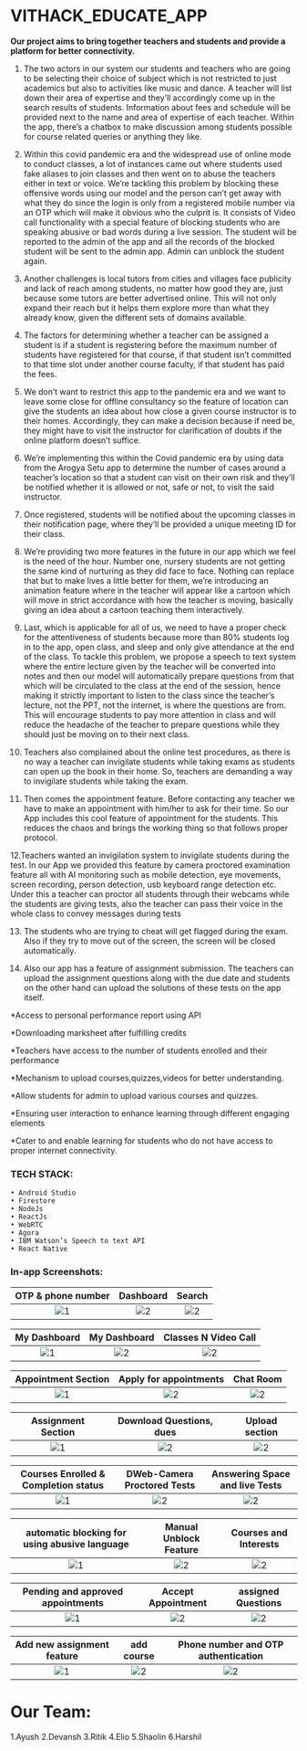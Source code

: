 # VITHACK_EDUCATE_APP

**Our project aims to bring together teachers and students and provide a platform for better connectivity.**

1. The two actors in our system our students and teachers who are going to be selecting their choice of subject which is not restricted to just academics but also to activities like music and dance. A teacher will list down their area of expertise and they’ll accordingly come up in the search results of students. Information about fees and schedule will be provided next to the name and area of expertise of each teacher. Within the app, there’s a chatbox to make discussion among students possible for course related queries or anything they like.

2. Within this covid pandemic era and the widespread use of online mode to conduct classes, a lot of instances came out where students used fake aliases to join classes and then went on to abuse the teachers either in text or voice. We’re tackling this problem by blocking these offensive words using our model and the person can’t get away with what they do since the login is only from a registered mobile number via an OTP which will make it obvious who the culprit is. It consists of Video call functionality with a special feature of blocking students who are speaking abusive or bad words during a live session. The student will be reported to the admin of the app and all the records of the blocked student will be sent to the admin app. Admin can unblock the student again. 

3. Another challenges is local tutors from cities and villages face publicity and lack of reach among students, no matter how good they are, just because some tutors are better advertised online. This will not only expand their reach but it helps them explore more than what they already know, given the different sets of domains available. 

4. The factors for determining whether a teacher can be assigned a student is if a student is registering before the maximum number of students have registered for that course, if that student isn’t committed to that time slot under another course faculty, if that student has paid the fees. 

5. We don’t want to restrict this app to the pandemic era and we want to leave some close for offline consultancy so the feature of location can give the students an idea about how close a given course instructor is to their homes. Accordingly, they can make a decision because if need be, they might have to visit the instructor for clarification of doubts if the online platform doesn’t suffice. 

6. We’re implementing this within the Covid pandemic era by using data from the Arogya Setu app to determine the number of cases around a teacher’s location so that a student can visit on their own risk and they’ll be notified whether it is allowed or not, safe or not, to visit the said instructor. 

7. Once registered, students will be notified about the upcoming classes in their notification page, where they’ll be provided a unique meeting ID for their class. 

8. We’re providing two more features in the future in our app which we feel is the need of the hour. Number one, nursery students are not getting the same kind of nurturing as they did face to face. Nothing can replace that but to make lives a little better for them, we’re introducing an animation feature where in the teacher will appear like a cartoon which will move in strict accordance with how the teacher is moving, basically giving an idea about a cartoon teaching them interactively. 

9. Last, which is applicable for all of us, we need to have a proper check for the attentiveness of students because more than 80% students log in to the app, open class, and sleep and only give attendance at the end of the class. To tackle this problem, we propose a speech to text system where the entire lecture given by the teacher will be converted into notes and then our model will automatically prepare questions from that which will be circulated to the class at the end of the session, hence making it strictly important to listen to the class since the teacher’s lecture, not the PPT, not the internet, is where the questions are from. This will encourage students to pay more attention in class and will reduce the headache of the teacher to prepare questions while they should just be moving on to their next class. 

10. Teachers also complained about the online test procedures, as there is no way a teacher can invigilate students while taking exams as students can open up the book in their home. So, teachers are demanding a way to invigilate students while taking the exam.

11. Then comes the appointment feature. Before contacting any teacher we have to make an appointment with him/her to ask for their time. So our App includes this cool feature of appointment for the students. This reduces the chaos and brings the working thing so that follows proper protocol.

12.Teachers wanted an invigilation system to invigilate students during the test. In our App we provided this feature by camera proctored examination feature all with AI monitoring such as mobile detection, eye movements, screen recording, person detection, usb keyboard range detection etc. Under this a teacher can proctor all students through their webcams while the students are giving tests, also the teacher can pass their voice in the whole class to convey messages during tests

13. The students who are trying to cheat will get flagged during the exam. Also if they try to move out of the screen, the screen will be closed automatically.

14. Also our app has a feature of assignment submission. The teachers can upload the assignment questions along with the due date and students on the other hand can upload the solutions of these tests on the app itself.

*Access to personal performance report using API

*Downloading marksheet after fulfilling credits

*Teachers have access to the number of students enrolled and their performance

*Mechanism to upload courses,quizzes,videos  for better understanding.

*Allow students for admin to upload various courses and quizzes.

*Ensuring user interaction to enhance learning through different engaging elements

*Cater to and enable learning for students who do not have access to proper internet connectivity.

### TECH STACK:

    • Android Studio
    • Firestore
    • NodeJs
    • ReactJs
    • WebRTC
    • Agora
    • IBM Watson’s Speech to text API
    • React Native


### In-app Screenshots:

OTP & phone number         |  Dashboard         |Search             |
:-------------------------:|:-------------------------:|:-------------------------:|
![1](https://github.com/Brute-Force2020/VITHACK_EDUCATE_APP/blob/main/screenshots/1.jpeg)  |  ![2](https://github.com/Brute-Force2020/VITHACK_EDUCATE_APP/blob/main/screenshots/2.jpeg)  |  ![2](https://github.com/Brute-Force2020/VITHACK_EDUCATE_APP/blob/main/screenshots/3.jpeg)  |


My Dashboard             |  My Dashboard         |Classes N Video Call             |
:-------------------------:|:-------------------------:|:-------------------------:|
![1](https://github.com/Brute-Force2020/VITHACK_EDUCATE_APP/blob/main/screenshots/4.jpeg)  |  ![2](https://github.com/Brute-Force2020/VITHACK_EDUCATE_APP/blob/main/screenshots/5.jpeg)  |  ![2](https://github.com/Brute-Force2020/VITHACK_EDUCATE_APP/blob/main/screenshots/6.jpeg)  |


Appointment Section           |  Apply for appointments         |Chat Room             |
:-------------------------:|:-------------------------:|:-------------------------:|
![1](https://github.com/Brute-Force2020/VITHACK_EDUCATE_APP/blob/main/screenshots/7.jpeg)  |  ![2](https://github.com/Brute-Force2020/VITHACK_EDUCATE_APP/blob/main/screenshots/8.jpeg)  |  ![2](https://github.com/Brute-Force2020/VITHACK_EDUCATE_APP/blob/main/screenshots/9.jpeg)  |


Assignment Section           |  Download Questions, dues         |Upload section             |
:-------------------------:|:-------------------------:|:-------------------------:|
![1](https://github.com/Brute-Force2020/VITHACK_EDUCATE_APP/blob/main/screenshots/10.jpeg)  |  ![2](https://github.com/Brute-Force2020/VITHACK_EDUCATE_APP/blob/main/screenshots/11.jpeg)  |  ![2](https://github.com/Brute-Force2020/VITHACK_EDUCATE_APP/blob/main/screenshots/12.jpeg)  |


Courses Enrolled & Completion status          |  DWeb-Camera Proctored Tests         | Answering Space and live Tests            |
:-------------------------:|:-------------------------:|:-------------------------:|
![1](https://github.com/Brute-Force2020/VITHACK_EDUCATE_APP/blob/main/screenshots/13.jpeg)  |  ![2](https://github.com/Brute-Force2020/VITHACK_EDUCATE_APP/blob/main/screenshots/14.jpeg)  |  ![2](https://github.com/Brute-Force2020/VITHACK_EDUCATE_APP/blob/main/screenshots/15.jpeg)  |


automatic blocking for using abusive language           |  Manual Unblock Feature         |Courses and Interests             |
:-------------------------:|:-------------------------:|:-------------------------:|
![1](https://github.com/Brute-Force2020/VITHACK_EDUCATE_APP/blob/main/screenshots/16.jpeg)  |  ![2](https://github.com/Brute-Force2020/VITHACK_EDUCATE_APP/blob/main/screenshots/17.jpeg)  |  ![2](https://github.com/Brute-Force2020/VITHACK_EDUCATE_APP/blob/main/screenshots/18.jpeg)  |


Pending and approved appointments         |  Accept Appointment         |assigned Questions             |
:-------------------------:|:-------------------------:|:-------------------------:|
![1](https://github.com/Brute-Force2020/VITHACK_EDUCATE_APP/blob/main/screenshots/19.jpeg)  |  ![2](https://github.com/Brute-Force2020/VITHACK_EDUCATE_APP/blob/main/screenshots/20.jpeg)  |  ![2](https://github.com/Brute-Force2020/VITHACK_EDUCATE_APP/blob/main/screenshots/21.jpeg)  |


Add new assignment feature           |  add course         |Phone number and OTP authentication             |
:-------------------------:|:-------------------------:|:-------------------------:|
![1](https://github.com/Brute-Force2020/VITHACK_EDUCATE_APP/blob/main/screenshots/22.jpeg)  |  ![2](https://github.com/Brute-Force2020/VITHACK_EDUCATE_APP/blob/main/screenshots/24.jpeg)  |  ![2](https://github.com/Brute-Force2020/VITHACK_EDUCATE_APP/blob/main/screenshots/1.jpeg)  |



# Our Team:
1.Ayush 2.Devansh 3.Ritik 4.Elio 5.Shaolin 6.Harshil   
